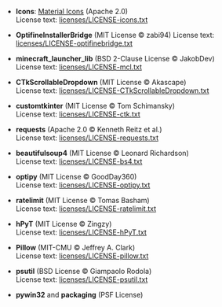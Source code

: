 - **Icons**: [Material Icons](https://fonts.google.com/icons) (Apache 2.0)  
  License text: [licenses/LICENSE-icons.txt](licenses/LICENSE-icons.txt)


- **OptifineInstallerBridge** (MIT License © zabi94)
  License text: [licenses/LICENSE-optifinebridge.txt](licenses/LICENSE-optifinebridge.txt)

- **minecraft_launcher_lib** (BSD 2-Clause License © JakobDev)  
  License text: [licenses/LICENSE-mcl.txt](licenses/LICENSE-mcl.txt)


- **CTkScrollableDropdown** (MIT License © Akascape)  
  License text: [licenses/LICENSE-CTkScrollableDropdown.txt](licenses/LICENSE-CTkScrollableDropdown.txt)


- **customtkinter** (MIT License © Tom Schimansky)  
  License text: [licenses/LICENSE-ctk.txt](licenses/LICENSE-ctk.txt)


- **requests** (Apache 2.0 © Kenneth Reitz et al.)  
  License text: [licenses/LICENSE-requests.txt](licenses/LICENSE-requests.txt)


- **beautifulsoup4** (MIT License © Leonard Richardson)  
  License text: [licenses/LICENSE-bs4.txt](licenses/LICENSE-bs4.txt)


- **optipy** (MIT License © GoodDay360)  
  License text: [licenses/LICENSE-optipy.txt](licenses/LICENSE-optipy.txt)


- **ratelimit** (MIT License © Tomas Basham)  
  License text: [licenses/LICENSE-ratelimit.txt](licenses/LICENSE-ratelimit.txt)


- **hPyT** (MIT License © Zingzy)  
  License text: [licenses/LICENSE-hPyT.txt](licenses/LICENSE-hPyT.txt)


- **Pillow** (MIT-CMU © Jeffrey A. Clark)  
  License text: [licenses/LICENSE-pillow.txt](licenses/LICENSE-pillow.txt)


- **psutil** (BSD License © Giampaolo Rodola)  
  License text: [licenses/LICENSE-psutil.txt](licenses/LICENSE-psutil.txt)


- **pywin32** and **packaging** (PSF License)
